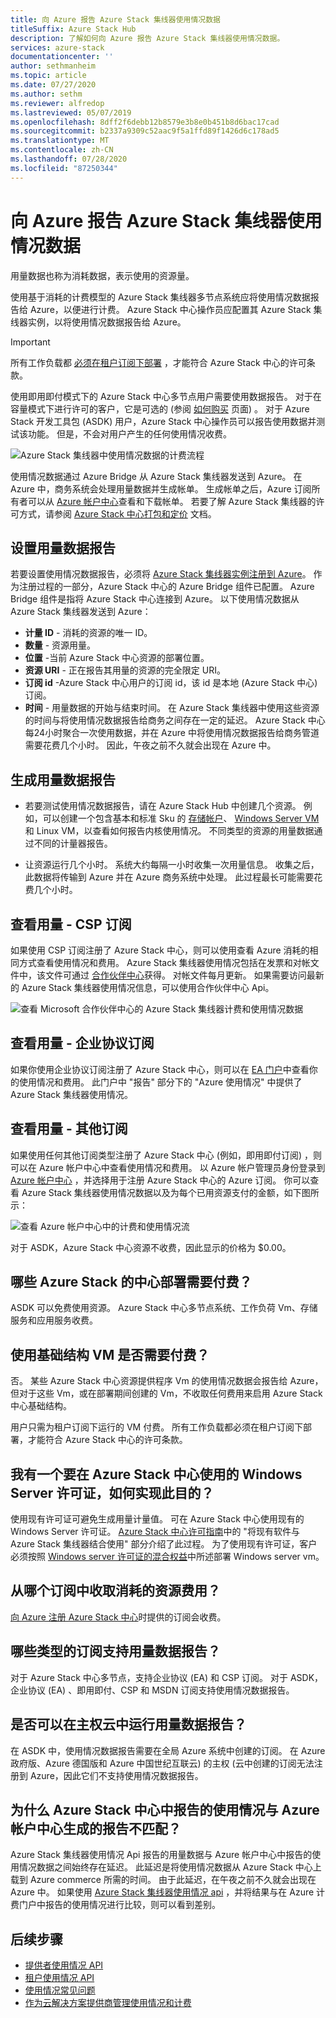 ```yaml
---
title: 向 Azure 报告 Azure Stack 集线器使用情况数据
titleSuffix: Azure Stack Hub
description: 了解如何向 Azure 报告 Azure Stack 集线器使用情况数据。
services: azure-stack
documentationcenter: ''
author: sethmanheim
ms.topic: article
ms.date: 07/27/2020
ms.author: sethm
ms.reviewer: alfredop
ms.lastreviewed: 05/07/2019
ms.openlocfilehash: 8dff2f6debb12b8579e3b8e0b451b8d6bac17cad
ms.sourcegitcommit: b2337a9309c52aac9f5a1ffd89f1426d6c178ad5
ms.translationtype: MT
ms.contentlocale: zh-CN
ms.lasthandoff: 07/28/2020
ms.locfileid: "87250344"
---
```

# <a name="report-azure-stack-hub-usage-data-to-azure"></a>向 Azure 报告 Azure Stack 集线器使用情况数据

用量数据也称为消耗数据，表示使用的资源量。

使用基于消耗的计费模型的 Azure Stack 集线器多节点系统应将使用情况数据报告给 Azure，以便进行计费。 Azure Stack 中心操作员应配置其 Azure Stack 集线器实例，以将使用情况数据报告给 Azure。

> [!IMPORTANT]
> 所有工作负载都 [必须在租户订阅下部署](#are-users-charged-for-the-infrastructure-vms) ，才能符合 Azure Stack 中心的许可条款。

使用即用即付模式下的 Azure Stack 中心多节点用户需要使用数据报告。 对于在容量模式下进行许可的客户，它是可选的 (参阅 [如何购买](https://azure.microsoft.com/overview/azure-stack/how-to-buy/) 页面) 。 对于 Azure Stack 开发工具包 (ASDK) 用户，Azure Stack 中心操作员可以报告使用数据并测试该功能。 但是，不会对用户产生的任何使用情况收费。

![Azure Stack 集线器中使用情况数据的计费流程](media/azure-stack-usage-reporting/billing-flow.svg)

使用情况数据通过 Azure Bridge 从 Azure Stack 集线器发送到 Azure。 在 Azure 中，商务系统会处理用量数据并生成帐单。 生成帐单之后，Azure 订阅所有者可以从 [Azure 帐户中心](https://account.windowsazure.com/subscriptions)查看和下载帐单。 若要了解 Azure Stack 集线器的许可方式，请参阅 [Azure Stack 中心打包和定价](https://go.microsoft.com/fwlink/?LinkId=842847) 文档。

## <a name="set-up-usage-data-reporting"></a>设置用量数据报告

若要设置使用情况数据报告，必须将 [Azure Stack 集线器实例注册到 Azure](azure-stack-registration.md)。 作为注册过程的一部分，Azure Stack 中心的 Azure Bridge 组件已配置。 Azure Bridge 组件是指将 Azure Stack 中心连接到 Azure。 以下使用情况数据从 Azure Stack 集线器发送到 Azure：

- **计量 ID** - 消耗的资源的唯一 ID。
- **数量** - 资源用量。
- **位置** -当前 Azure Stack 中心资源的部署位置。
- **资源 URI** - 正在报告其用量的资源的完全限定 URI。
- **订阅 id** -Azure Stack 中心用户的订阅 id，该 id 是本地 (Azure Stack 中心) 订阅。
- **时间** - 用量数据的开始与结束时间。 在 Azure Stack 集线器中使用这些资源的时间与将使用情况数据报告给商务之间存在一定的延迟。 Azure Stack 中心每24小时聚合一次使用数据，并在 Azure 中将使用情况数据报告给商务管道需要花费几个小时。 因此，午夜之前不久就会出现在 Azure 中。

## <a name="generate-usage-data-reporting"></a>生成用量数据报告

- 若要测试使用情况数据报告，请在 Azure Stack Hub 中创建几个资源。 例如，可以创建一个包含基本和标准 Sku 的 [存储帐户](azure-stack-provision-storage-account.md)、 [Windows Server VM](../user/azure-stack-create-vm-template.md)和 Linux VM，以查看如何报告内核使用情况。 不同类型的资源的用量数据通过不同的计量器报告。

- 让资源运行几个小时。 系统大约每隔一小时收集一次用量信息。 收集之后，此数据将传输到 Azure 并在 Azure 商务系统中处理。 此过程最长可能需要花费几个小时。

## <a name="view-usage---csp-subscriptions"></a>查看用量 - CSP 订阅

如果使用 CSP 订阅注册了 Azure Stack 中心，则可以使用查看 Azure 消耗的相同方式查看使用情况和费用。 Azure Stack 集线器使用情况包括在发票和对帐文件中，该文件可通过 [合作伙伴中心](https://partnercenter.microsoft.com/partner/home)获得。 对帐文件每月更新。 如果需要访问最新的 Azure Stack 集线器使用情况信息，可以使用合作伙伴中心 Api。

![查看 Microsoft 合作伙伴中心的 Azure Stack 集线器计费和使用情况数据](media/azure-stack-usage-reporting/partner-center.png)

## <a name="view-usage---enterprise-agreement-subscriptions"></a>查看用量 - 企业协议订阅

如果你使用企业协议订阅注册了 Azure Stack 中心，则可以在 [EA 门户](https://ea.azure.com/)中查看你的使用情况和费用。 此门户中 "报告" 部分下的 "Azure 使用情况" 中提供了 Azure Stack 集线器使用情况。

## <a name="view-usage---other-subscriptions"></a>查看用量 - 其他订阅

如果使用任何其他订阅类型注册了 Azure Stack 中心 (例如，即用即付订阅) ，则可以在 Azure 帐户中心中查看使用情况和费用。 以 Azure 帐户管理员身份登录到 [Azure 帐户中心](https://account.windowsazure.com/subscriptions) ，并选择用于注册 Azure Stack 中心的 Azure 订阅。 你可以查看 Azure Stack 集线器使用情况数据以及为每个已用资源支付的金额，如下图所示：

![查看 Azure 帐户中心中的计费和使用情况流](media/azure-stack-usage-reporting/pricing-details.png)

对于 ASDK，Azure Stack 中心资源不收费，因此显示的价格为 $0.00。

## <a name="which-azure-stack-hub-deployments-are-charged"></a>哪些 Azure Stack 的中心部署需要付费？

ASDK 可以免费使用资源。 Azure Stack 中心多节点系统、工作负荷 Vm、存储服务和应用服务收费。

## <a name="are-users-charged-for-the-infrastructure-vms"></a>使用基础结构 VM 是否需要付费？

否。 某些 Azure Stack 中心资源提供程序 Vm 的使用情况数据会报告给 Azure，但对于这些 Vm，或在部署期间创建的 Vm，不收取任何费用来启用 Azure Stack 中心基础结构。  

用户只需为租户订阅下运行的 VM 付费。 所有工作负载都必须在租户订阅下部署，才能符合 Azure Stack 中心的许可条款。

## <a name="i-have-a-windows-server-license-i-want-to-use-on-azure-stack-hub-how-do-i-do-it"></a>我有一个要在 Azure Stack 中心使用的 Windows Server 许可证，如何实现此目的？

使用现有许可证可避免生成用量计量值。 可在 Azure Stack 中心使用现有的 Windows Server 许可证。 [Azure Stack 中心许可指南](https://go.microsoft.com/fwlink/?LinkId=851536)中的 "将现有软件与 Azure Stack 集线器结合使用" 部分介绍了此过程。 为了使用现有许可证，客户必须按照 [Windows server 许可证的混合权益](/azure/virtual-machines/windows/hybrid-use-benefit-licensing)中所述部署 Windows server vm。

## <a name="which-subscription-is-charged-for-the-resources-consumed"></a>从哪个订阅中收取消耗的资源费用？

[向 Azure 注册 Azure Stack 中心](azure-stack-registration.md)时提供的订阅会收费。

## <a name="what-types-of-subscriptions-are-supported-for-usage-data-reporting"></a>哪些类型的订阅支持用量数据报告？

对于 Azure Stack 中心多节点，支持企业协议 (EA) 和 CSP 订阅。 对于 ASDK，企业协议 (EA) 、即用即付、CSP 和 MSDN 订阅支持使用情况数据报告。

## <a name="does-usage-data-reporting-work-in-sovereign-clouds"></a>是否可以在主权云中运行用量数据报告？

在 ASDK 中，使用情况数据报告需要在全局 Azure 系统中创建的订阅。 在 Azure 政府版、Azure 德国版和 Azure 中国世纪互联云) 的主权 (云中创建的订阅无法注册到 Azure，因此它们不支持使用情况数据报告。

## <a name="why-doesnt-the-usage-reported-in-azure-stack-hub-match-the-report-generated-from-azure-account-center"></a>为什么 Azure Stack 中心中报告的使用情况与 Azure 帐户中心生成的报告不匹配？

Azure Stack 集线器使用情况 Api 报告的用量数据与 Azure 帐户中心中报告的使用情况数据之间始终存在延迟。 此延迟是将使用情况数据从 Azure Stack 中心上载到 Azure commerce 所需的时间。 由于此延迟，在午夜之前不久就会出现在 Azure 中。 如果使用 [Azure Stack 集线器使用情况 api](azure-stack-provider-resource-api.md) ，并将结果与在 Azure 计费门户中报告的使用情况进行比较，则可以看到差别。

## <a name="next-steps"></a>后续步骤

- [提供者使用情况 API](azure-stack-provider-resource-api.md)  
- [租户使用情况 API](azure-stack-tenant-resource-usage-api.md)
- [使用情况常见问题](azure-stack-usage-related-faq.md)
- [作为云解决方案提供商管理使用情况和计费](azure-stack-add-manage-billing-as-a-csp.md)
